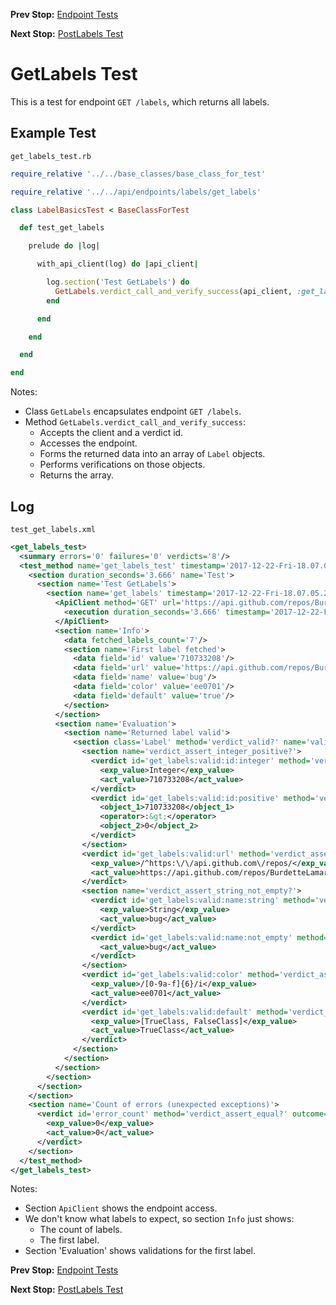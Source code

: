 <!--- GENERATED FILE, DO NOT EDIT --->
**Prev Stop:** [Endpoint Tests](./EndpointTests.md#endpoint-tests)

**Next Stop:** [PostLabels Test](./PostLabels.md#postlabels-test)


# GetLabels Test

This is a test for endpoint `GET /labels`, which returns all labels.

## Example Test

<code>get_labels_test.rb</code>
```ruby
require_relative '../../base_classes/base_class_for_test'

require_relative '../../api/endpoints/labels/get_labels'

class LabelBasicsTest < BaseClassForTest

  def test_get_labels

    prelude do |log|

      with_api_client(log) do |api_client|

        log.section('Test GetLabels') do
          GetLabels.verdict_call_and_verify_success(api_client, :get_labels)
        end

      end

    end

  end

end
```

Notes:

- Class `GetLabels` encapsulates endpoint `GET /labels`.
- Method `GetLabels.verdict_call_and_verify_success`:
  - Accepts the client and a verdict id.
  - Accesses the endpoint.
  - Forms the returned data into an array of `Label` objects.
  - Performs verifications on those objects.
  - Returns the array.

## Log

<code>test_get_labels.xml</code>
```xml
<get_labels_test>
  <summary errors='0' failures='0' verdicts='8'/>
  <test_method name='get_labels_test' timestamp='2017-12-22-Fri-18.07.05.211'>
    <section duration_seconds='3.666' name='Test'>
      <section name='Test GetLabels'>
        <section name='get_labels' timestamp='2017-12-22-Fri-18.07.05.211'>
          <ApiClient method='GET' url='https://api.github.com/repos/BurdetteLamar/CrashDummy/labels'>
            <execution duration_seconds='3.666' timestamp='2017-12-22-Fri-18.07.05.211'/>
          </ApiClient>
          <section name='Info'>
            <data fetched_labels_count='7'/>
            <section name='First label fetched'>
              <data field='id' value='710733208'/>
              <data field='url' value='https://api.github.com/repos/BurdetteLamar/CrashDummy/labels/bug'/>
              <data field='name' value='bug'/>
              <data field='color' value='ee0701'/>
              <data field='default' value='true'/>
            </section>
          </section>
          <section name='Evaluation'>
            <section name='Returned label valid'>
              <section class='Label' method='verdict_valid?' name='valid'>
                <section name='verdict_assert_integer_positive?'>
                  <verdict id='get_labels:valid:id:integer' method='verdict_assert_kind_of?' outcome='passed' volatile='false'>
                    <exp_value>Integer</exp_value>
                    <act_value>710733208</act_value>
                  </verdict>
                  <verdict id='get_labels:valid:id:positive' method='verdict_assert_operator?' outcome='passed' volatile='false'>
                    <object_1>710733208</object_1>
                    <operator>:&gt;</operator>
                    <object_2>0</object_2>
                  </verdict>
                </section>
                <verdict id='get_labels:valid:url' method='verdict_assert_match?' outcome='passed' volatile='false'>
                  <exp_value>/^https:\/\/api.github.com\/repos/</exp_value>
                  <act_value>https://api.github.com/repos/BurdetteLamar/CrashDummy/labels/bug</act_value>
                </verdict>
                <section name='verdict_assert_string_not_empty?'>
                  <verdict id='get_labels:valid:name:string' method='verdict_assert_kind_of?' outcome='passed' volatile='false'>
                    <exp_value>String</exp_value>
                    <act_value>bug</act_value>
                  </verdict>
                  <verdict id='get_labels:valid:name:not_empty' method='verdict_refute_empty?' outcome='passed' volatile='false'>
                    <act_value>bug</act_value>
                  </verdict>
                </section>
                <verdict id='get_labels:valid:color' method='verdict_assert_match?' outcome='passed' volatile='false'>
                  <exp_value>/[0-9a-f]{6}/i</exp_value>
                  <act_value>ee0701</act_value>
                </verdict>
                <verdict id='get_labels:valid:default' method='verdict_assert_includes?' outcome='passed' volatile='false'>
                  <exp_value>[TrueClass, FalseClass]</exp_value>
                  <act_value>TrueClass</act_value>
                </verdict>
              </section>
            </section>
          </section>
        </section>
      </section>
    </section>
    <section name='Count of errors (unexpected exceptions)'>
      <verdict id='error_count' method='verdict_assert_equal?' outcome='passed' volatile='true'>
        <exp_value>0</exp_value>
        <act_value>0</act_value>
      </verdict>
    </section>
  </test_method>
</get_labels_test>
```

Notes:

- Section `ApiClient` shows the endpoint access.
- We don't know what labels to expect, so section `Info` just shows:
  - The count of labels.
  - The first label.
- Section 'Evaluation' shows validations for the first label.

**Prev Stop:** [Endpoint Tests](./EndpointTests.md#endpoint-tests)

**Next Stop:** [PostLabels Test](./PostLabels.md#postlabels-test)

